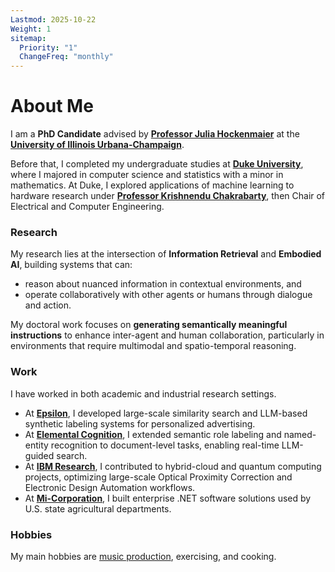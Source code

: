 ```yaml
---
Lastmod: 2025-10-22
Weight: 1
sitemap:
  Priority: "1"
  ChangeFreq: "monthly"
---
```


# About Me

I am a **PhD Candidate** advised by [**Professor Julia Hockenmaier**](https://hmr-lab.github.io/) at the [**University of Illinois Urbana-Champaign**](https://illinois.edu/).

Before that, I completed my undergraduate studies at [**Duke University**](https://duke.edu/), where I majored in computer science and statistics with a minor in mathematics. At Duke, I explored applications of machine learning to hardware research under [**Professor Krishnendu Chakrabarty**](https://search.asu.edu/profile/4669916), then Chair of Electrical and Computer Engineering.

### Research

My research lies at the intersection of **Information Retrieval** and **Embodied AI**, building systems that can:

- reason about nuanced information in contextual environments, and
- operate collaboratively with other agents or humans through dialogue and action.

My doctoral work focuses on **generating semantically meaningful instructions** to enhance inter-agent and human collaboration, particularly in environments that require multimodal and spatio-temporal reasoning.

### Work

I have worked in both academic and industrial research settings.

- At [**Epsilon**](https://www.epsilon.com/), I developed large-scale similarity search and LLM-based synthetic labeling systems for personalized advertising.
- At [**Elemental Cognition**](https://www.linkedin.com/company/elementalcognition/), I extended semantic role labeling and named-entity recognition to document-level tasks, enabling real-time LLM-guided search.
- At [**IBM Research**](https://research.ibm.com), I contributed to hybrid-cloud and quantum computing projects, optimizing large-scale Optical Proximity Correction and Electronic Design Automation workflows.
- At [**Mi-Corporation**](https://www.linkedin.com/company/mi-co/), I built enterprise .NET software solutions used by U.S. state agricultural departments.

### Hobbies

My main hobbies are [music production](https://soundcloud.com/404fm), exercising, and cooking.
